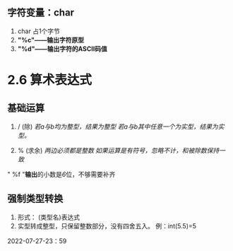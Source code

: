 ## 字符变量：char
1. char 占1个字节
2. **"%c"——输出字符原型**
3. **"%d"——输出字符的ASCII码值**


#  2.6 算术表达式

## 基础运算
1. / (除)
*若a与b均为整型，结果为整型*
*若a与b其中任意一个为实型，结果为实型。*


2. % (求余)
*两边必须都是整数*
*如果运算是有符号，忽略不计，和被除数保持一致*

" %f "**输出**的小数是*6*位，不够需要补齐

## 强制类型转换
1. 形式： (类型名)表达式
2. 实型转成整型，只保留整数部分，没有四舍五入。
例：int(5.5)=5

2022-07-27-23：59
